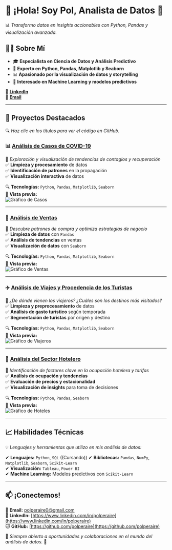 # 🚀 ¡Hola! Soy Pol, Analista de Datos 👋  
📊 *Transformo datos en insights accionables con Python, Pandas y visualización avanzada.*  

## 🧑‍💻 Sobre Mí
- 🎓 **Especialista en Ciencia de Datos y Análisis Predictivo**  
- 🐍 **Experto en Python, Pandas, Matplotlib y Seaborn**  
- 📊 **Apasionado por la visualización de datos y storytelling**  
- 🤖 **Interesado en Machine Learning y modelos predictivos**  

🔗 **[LinkedIn](https://www.linkedin.com/in/polperaire)**  
📧 **[Email](mailto:polperaire0@gmail.com)**  

---

## 📂 Proyectos Destacados  
🔍 *Haz clic en los títulos para ver el código en GitHub.*  

### 📊 [**Análisis de Casos de COVID-19**](https://github.com/polperaire/analisis-COVID19)  
📍 *Exploración y visualización de tendencias de contagios y recuperación*  
✅ **Limpieza y procesamiento** de datos  
✅ **Identificación de patrones** en la propagación  
✅ **Visualización interactiva** de datos  

🔍 **Tecnologías:** `Python`, `Pandas`, `Matplotlib`, `Seaborn`  
📸 **Vista previa:**  
![Gráfico de Casos](https://via.placeholder.com/500)  

---

### 🛒 [**Análisis de Ventas**](https://github.com/polperaire/analisis-ventas)  
📍 *Descubre patrones de compra y optimiza estrategias de negocio*  
✅ **Limpieza de datos** con `Pandas`  
✅ **Análisis de tendencias** en ventas  
✅ **Visualización de datos** con `Seaborn`  

🔍 **Tecnologías:** `Python`, `Pandas`, `Matplotlib`, `Seaborn`  
📸 **Vista previa:**  
![Gráfico de Ventas](https://via.placeholder.com/500)  

---

### ✈️ [**Análisis de Viajes y Procedencia de los Turistas**](https://github.com/polperaire/analisis-viajes)  
📍 *¿De dónde vienen los viajeros? ¿Cuáles son los destinos más visitados?*  
✅ **Limpieza y preprocesamiento** de datos  
✅ **Análisis de gasto turístico** según temporada  
✅ **Segmentación de turistas** por origen y destino  

🔍 **Tecnologías:** `Python`, `Pandas`, `Matplotlib`, `Seaborn`  
📸 **Vista previa:**  
![Gráfico de Viajeros](https://via.placeholder.com/500)  

---

### 🏨 [**Análisis del Sector Hotelero**](https://github.com/polperaire/analisis-hoteles)  
📍 *Identificación de factores clave en la ocupación hotelera y tarifas*  
✅ **Análisis de ocupación y tendencias**  
✅ **Evaluación de precios y estacionalidad**  
✅ **Visualización de insights** para toma de decisiones  

🔍 **Tecnologías:** `Python`, `Pandas`, `Seaborn`  
📸 **Vista previa:**  
![Gráfico de Hoteles](https://via.placeholder.com/500)  

---

## 📈 Habilidades Técnicas  
💡 *Lenguajes y herramientas que utilizo en mis análisis de datos:*  

✔ **Lenguajes:** `Python`, `SQL` ((Cursando)) 
✔ **Bibliotecas:** `Pandas`, `NumPy`, `Matplotlib`, `Seaborn`, `Scikit-Learn`   
✔ **Visualización:** `Tableau`, `Power BI`  
✔ **Machine Learning:** Modelos predictivos con `Scikit-Learn`  

---

## 📫 ¡Conectemos!  
📧 **Email:** [polperaire0@gmail.com](mailto:polperaire0@gmail.com)  
🔗 **LinkedIn:** [https://www.linkedin.com/in/polperaire](https://www.linkedin.com/in/polperaire)  
🐱 **GitHub:** [https://github.com/polperaire](https://github.com/polperaire)  

🔎 *Siempre abierto a oportunidades y colaboraciones en el mundo del análisis de datos.* 🚀  

<!--
**PolPeraire/PolPeraire** is a ✨ _special_ ✨ repository because its `README.md` (this file) appears on your GitHub profile.

Here are some ideas to get you started:

- 🔭 I’m currently working on ...
- 🌱 I’m currently learning ...
- 👯 I’m looking to collaborate on ...
- 🤔 I’m looking for help with ...
- 💬 Ask me about ...
- 📫 How to reach me: ...
- 😄 Pronouns: ...
- ⚡ Fun fact: ...
-->
